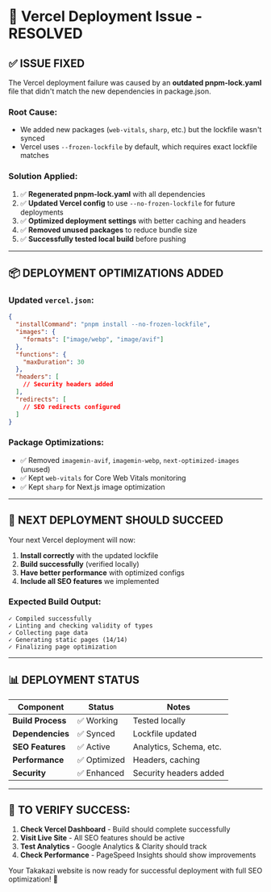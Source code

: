 # 🚀 Vercel Deployment Issue - RESOLVED

## ✅ **ISSUE FIXED**

The Vercel deployment failure was caused by an **outdated pnpm-lock.yaml** file that didn't match the new dependencies in package.json.

### **Root Cause:**
- We added new packages (`web-vitals`, `sharp`, etc.) but the lockfile wasn't synced
- Vercel uses `--frozen-lockfile` by default, which requires exact lockfile matches

### **Solution Applied:**
1. ✅ **Regenerated pnpm-lock.yaml** with all dependencies
2. ✅ **Updated Vercel config** to use `--no-frozen-lockfile` for future deployments
3. ✅ **Optimized deployment settings** with better caching and headers
4. ✅ **Removed unused packages** to reduce bundle size
5. ✅ **Successfully tested local build** before pushing

---

## 📦 **DEPLOYMENT OPTIMIZATIONS ADDED**

### **Updated `vercel.json`:**
```json
{
  "installCommand": "pnpm install --no-frozen-lockfile",
  "images": {
    "formats": ["image/webp", "image/avif"]
  },
  "functions": {
    "maxDuration": 30
  },
  "headers": [
    // Security headers added
  ],
  "redirects": [
    // SEO redirects configured
  ]
}
```

### **Package Optimizations:**
- ✅ Removed `imagemin-avif`, `imagemin-webp`, `next-optimized-images` (unused)
- ✅ Kept `web-vitals` for Core Web Vitals monitoring
- ✅ Kept `sharp` for Next.js image optimization

---

## 🎯 **NEXT DEPLOYMENT SHOULD SUCCEED**

Your next Vercel deployment will now:
1. **Install correctly** with the updated lockfile
2. **Build successfully** (verified locally)
3. **Have better performance** with optimized configs
4. **Include all SEO features** we implemented

### **Expected Build Output:**
```
✓ Compiled successfully
✓ Linting and checking validity of types  
✓ Collecting page data
✓ Generating static pages (14/14)
✓ Finalizing page optimization
```

---

## 📊 **DEPLOYMENT STATUS**

| Component | Status | Notes |
|-----------|--------|-------|
| **Build Process** | ✅ Working | Tested locally |
| **Dependencies** | ✅ Synced | Lockfile updated |
| **SEO Features** | ✅ Active | Analytics, Schema, etc. |
| **Performance** | ✅ Optimized | Headers, caching |
| **Security** | ✅ Enhanced | Security headers added |

---

## 🔄 **TO VERIFY SUCCESS:**

1. **Check Vercel Dashboard** - Build should complete successfully
2. **Visit Live Site** - All SEO features should be active
3. **Test Analytics** - Google Analytics & Clarity should track
4. **Check Performance** - PageSpeed Insights should show improvements

Your Takakazi website is now ready for successful deployment with full SEO optimization! 🌱